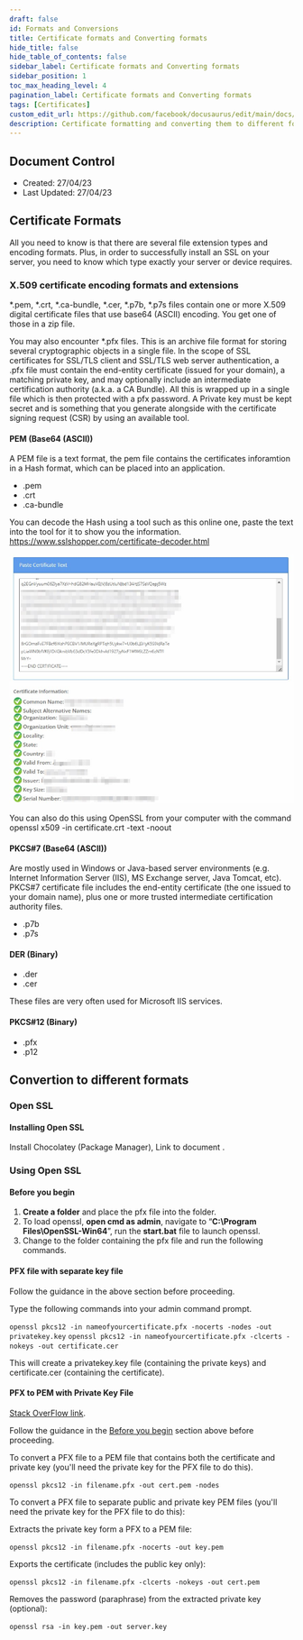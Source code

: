 ```yaml
---
draft: false
id: Formats and Conversions
title: Certificate formats and Converting formats
hide_title: false
hide_table_of_contents: false
sidebar_label: Certificate formats and Converting formats
sidebar_position: 1
toc_max_heading_level: 4 
pagination_label: Certificate formats and Converting formats
tags: [Certificates]
custom_edit_url: https://github.com/facebook/docusaurus/edit/main/docs/api-doc-markdown.md
description: Certificate formatting and converting them to different formats.
---
```


## Document Control

- Created: 27/04/23
- Last Updated: 27/04/23

## Certificate Formats

All you need to know is that there are several file extension types and encoding formats. Plus, in order to successfully install an SSL on your server, you need to know which type exactly your server or device requires.

### X.509 certificate encoding formats and extensions

*.pem, *.crt, *.ca-bundle, *.cer, *.p7b, *.p7s files contain one or more X.509 digital certificate files that use base64 (ASCII) encoding. You get one of those in a zip file.

You may also encounter *.pfx files. This is an archive file format for storing several cryptographic objects in a single file. In the scope of SSL certificates for SSL/TLS client and SSL/TLS web server authentication, a .pfx file must contain the end-entity certificate (issued for your domain), a matching private key, and may optionally include an intermediate certification authority (a.k.a. a CA Bundle). All this is wrapped up in a single file which is then protected with a pfx password. A Private key must be kept secret and is something that you generate alongside with the certificate signing request (CSR) by using an available tool.

#### PEM (Base64 (ASCII))

A PEM file is a text format, the pem file contains the certificates inforamtion in a Hash format, which can be placed into an application.

- .pem
- .crt
- .ca-bundle

You can decode the Hash using a tool such as this online one, paste the text into the tool for it to show you the information. https://www.sslshopper.com/certificate-decoder.html 

![Pem Decom](.../../../../static/img/Cert%20Formats%20and%20conversion/Pem-Decode-001.jpg)

You can also do this using OpenSSL from your computer with the command openssl x509 -in certificate.crt -text -noout

#### PKCS#7 (Base64 (ASCII))

Are mostly used in Windows or Java-based server environments (e.g. Internet Information Server (IIS), MS Exchange server, Java Tomcat, etc). PKCS#7 certificate file includes the end-entity certificate (the one issued to your domain name), plus one or more trusted intermediate certification authority files.

- .p7b
- .p7s

#### DER (Binary)

- .der
- .cer

These files are very often used for Microsoft IIS services.

#### PKCS#12 (Binary)

- .pfx
- .p12

## Convertion to different formats

### Open SSL

#### Installing Open SSL

Install Chocolatey (Package Manager), Link to document .

### Using Open SSL

#### Before you begin

1. **Create a folder** and place the pfx file into the folder.
2. To load openssl, **open cmd as admin**, navigate to “**C:\Program Files\OpenSSL-Win64**”, run the **start.bat** file to launch openssl.
3. Change to the folder containing the pfx file and run the following commands.

#### PFX file with separate key file

Follow the guidance in the above section before proceeding.

Type the following commands into your admin command prompt.

`openssl pkcs12 -in nameofyourcertificate.pfx -nocerts -nodes -out privatekey.key`
`openssl pkcs12 -in nameofyourcertificate.pfx -clcerts -nokeys -out certificate.cer`

This will create a privatekey.key file (containing the private keys) and certificate.cer (containing the certificate).

#### PFX to PEM with Private Key File

[Stack OverFlow link](https://stackoverflow.com/questions/15413646/converting-pfx-to-pem-using-openssl).

Follow the guidance in the [Before you begin](#before-you-begin) section above before proceeding.

To convert a PFX file to a PEM file that contains both the certificate and private key (you'll need the private key for the PFX file to do this).

`openssl pkcs12 -in filename.pfx -out cert.pem -nodes`

To convert a PFX file to separate public and private key PEM files (you'll need the private key for the PFX file to do this):

Extracts the private key form a PFX to a PEM file:

`openssl pkcs12 -in filename.pfx -nocerts -out key.pem`

Exports the certificate (includes the public key only):

`openssl pkcs12 -in filename.pfx -clcerts -nokeys -out cert.pem`

Removes the password (paraphrase) from the extracted private key (optional):

`openssl rsa -in key.pem -out server.key`